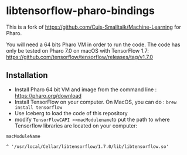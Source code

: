 # libtensorflow-pharo-bindings

This is a fork of https://github.com/Cuis-Smalltalk/Machine-Learning for Pharo.

You will need a 64 bits Pharo VM in order to run the code. The code has only be tested on Pharo 7.0 on macOS with TensorFlow 1.7: https://github.com/tensorflow/tensorflow/releases/tag/v1.7.0

## Installation

- Install Pharo 64 bit VM and image from the command line : https://pharo.org/download
- Install TensorFlow on your computer.
On MacOS, you can do : 
```brew install tensorflow```
- Use Iceberg to load the code of this repository
- modify ```TensorFlowCAPI >>macModulename```to put the path to where Tensorflow libraries are located on your computer:
```Smalltalk
macModuleName

^ '/usr/local/Cellar/libtensorflow/1.7.0/lib/libtensorflow.so'

